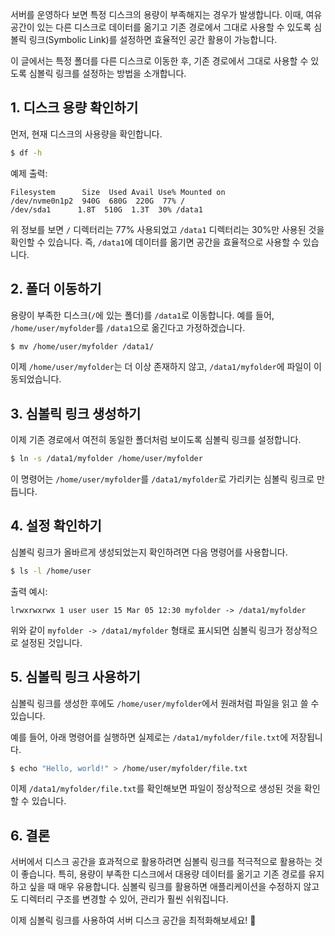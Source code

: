 
서버를 운영하다 보면 특정 디스크의 용량이 부족해지는 경우가 발생합니다. 이때, 여유 공간이 있는 다른 디스크로 데이터를 옮기고 기존 경로에서 그대로 사용할 수 있도록 심볼릭 링크(Symbolic Link)를 설정하면 효율적인 공간 활용이 가능합니다.

이 글에서는 특정 폴더를 다른 디스크로 이동한 후, 기존 경로에서 그대로 사용할 수 있도록 심볼릭 링크를 설정하는 방법을 소개합니다.

## 1. 디스크 용량 확인하기
먼저, 현재 디스크의 사용량을 확인합니다.

```bash
$ df -h
```

예제 출력:
```
Filesystem      Size  Used Avail Use% Mounted on
/dev/nvme0n1p2  940G  680G  220G  77% /
/dev/sda1      1.8T  510G  1.3T  30% /data1
```

위 정보를 보면 `/` 디렉터리는 77% 사용되었고 `/data1` 디렉터리는 30%만 사용된 것을 확인할 수 있습니다. 즉, `/data1`에 데이터를 옮기면 공간을 효율적으로 사용할 수 있습니다.

## 2. 폴더 이동하기
용량이 부족한 디스크(`/`에 있는 폴더)를 `/data1`로 이동합니다. 예를 들어, `/home/user/myfolder`를 `/data1`으로 옮긴다고 가정하겠습니다.

```bash
$ mv /home/user/myfolder /data1/
```

이제 `/home/user/myfolder`는 더 이상 존재하지 않고, `/data1/myfolder`에 파일이 이동되었습니다.

## 3. 심볼릭 링크 생성하기
이제 기존 경로에서 여전히 동일한 폴더처럼 보이도록 심볼릭 링크를 설정합니다.

```bash
$ ln -s /data1/myfolder /home/user/myfolder
```

이 명령어는 `/home/user/myfolder`를 `/data1/myfolder`로 가리키는 심볼릭 링크로 만듭니다.

## 4. 설정 확인하기
심볼릭 링크가 올바르게 생성되었는지 확인하려면 다음 명령어를 사용합니다.

```bash
$ ls -l /home/user
```

출력 예시:
```
lrwxrwxrwx 1 user user 15 Mar 05 12:30 myfolder -> /data1/myfolder
```

위와 같이 `myfolder -> /data1/myfolder` 형태로 표시되면 심볼릭 링크가 정상적으로 설정된 것입니다.

## 5. 심볼릭 링크 사용하기
심볼릭 링크를 생성한 후에도 `/home/user/myfolder`에서 원래처럼 파일을 읽고 쓸 수 있습니다.

예를 들어, 아래 명령어를 실행하면 실제로는 `/data1/myfolder/file.txt`에 저장됩니다.

```bash
$ echo "Hello, world!" > /home/user/myfolder/file.txt
```

이제 `/data1/myfolder/file.txt`를 확인해보면 파일이 정상적으로 생성된 것을 확인할 수 있습니다.

## 6. 결론
서버에서 디스크 공간을 효과적으로 활용하려면 심볼릭 링크를 적극적으로 활용하는 것이 좋습니다. 특히, 용량이 부족한 디스크에서 대용량 데이터를 옮기고 기존 경로를 유지하고 싶을 때 매우 유용합니다. 심볼릭 링크를 활용하면 애플리케이션을 수정하지 않고도 디렉터리 구조를 변경할 수 있어, 관리가 훨씬 쉬워집니다.

이제 심볼릭 링크를 사용하여 서버 디스크 공간을 최적화해보세요! 🚀

